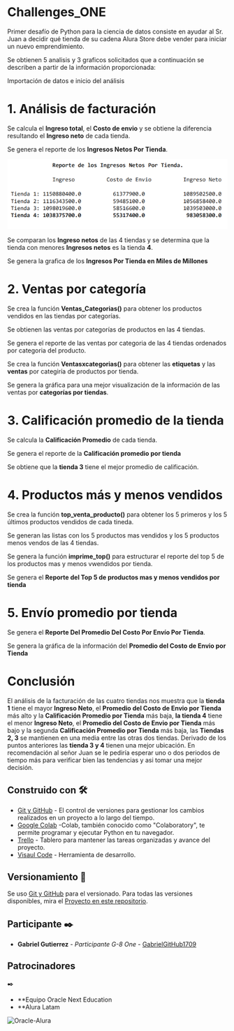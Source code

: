 # Challenges_ONE
Primer desafío de  Python para la ciencia de datos consiste en ayudar al Sr. Juan a decidir qué tienda de su cadena Alura Store debe vender para iniciar un nuevo emprendimiento.

Se obtienen 5 analisis y 3 graficos solicitados que a continuación se describen a partir de la información proporcionada:

Importación de datos e inicio del análisis

# 1. Análisis de facturación

  Se calcula el **Ingreso total**, el **Costo de envio** y se obtiene la diferencia resultando el **Ingreso neto** de cada tienda.
  
  Se genera el reporte de los **Ingresos Netos Por Tienda**.
  
 ![Ingresos Netos](https://github.com/GabrielGitHub1709/Challenges_ONE/blob/554e6af376ec718413fd8605bf150ac257d29c83/Reportes_y_Graficas/Reporte_Ingresos_Netos.PNG)
  
  Se comparan los **Ingreso netos** de las 4 tiendas y se determina que la tienda con menores **Ingresos netos** es la tienda **4**.

  Se genera la grafica de los **Ingresos Por Tienda en Miles de Millones**

  

# 2. Ventas por categoría

  Se crea la función **Ventas_Categorias()** para obtener los productos vendidos en las tiendas por categorías.

  Se obtienen las ventas por categorías de productos en las 4 tiendas.
  
  Se genera el reporte de las ventas por categoria de las 4 tiendas ordenados por categoria del producto.

  Se crea la función **Ventasxcategorias()** para obtener las **etiquetas** y las **ventas** por categiría de productos por tienda.

 Se genera la gráfica para una mejor visualización de la información de las ventas por **categorías por tiendas**.

  # 3. Calificación promedio de la tienda

  Se calcula la **Calificación Promedio** de cada tienda.

  Se genera el reporte de la **Calificación promedio por tienda**

  Se obtiene que la **tienda 3** tiene el mejor promedio de calificación.

  # 4. Productos más y menos vendidos

  Se crea la función **top_venta_producto()** para obtener los 5 primeros y los 5 últimos productos vendidos de cada tineda.

  Se generan las listas con los 5 productos mas vendidos y los 5 productos menos vendos de las 4 tiendas.

  Se genera la función **imprime_top()** para estructurar el reporte del top 5 de los productos mas y menos vwendidos por tienda.
  
  Se genera el **Reporte del Top 5 de productos mas y menos vendidos por tienda**

  # 5. Envío promedio por tienda

  Se genera el **Reporte Del Promedio Del Costo Por Envío Por Tienda**.

  Se genera la gráfica de la información del **Promedio del Costo de Envio por Tienda**

  # Conclusión

  El análisis de la facturación de las cuatro tiendas nos muestra que la **tienda 1** tiene el mayor **Ingreso Neto**, el **Promedio del Costo de Envio por Tienda** más alto y la **Calificación Promedio por Tienda** más baja, **la tienda 4** tiene el menor **Ingreso Neto**, el **Promedio del Costo de Envio por Tienda** más bajo y la segunda **Calificación Promedio por Tienda** más baja, las **Tiendas 2, 3** se mantienen en una media entre las otras dos tiendas. Derivado de los puntos anteriores las **tienda 3 y 4** tienen una mejor ubicación.
En recomendación al señor Juan se le pediría esperar uno o dos periodos de tiempo más para verificar bien las tendencias y asi tomar una mejor decisión.

  ## Construido con 🛠️

* [Git y GitHub](https://git-scm.com/book/es/v2) - El control de versiones para gestionar los cambios realizados en un proyecto a lo largo del tiempo.
* [Google Colab](https://colab.research.google.com/) -Colab, también conocido como "Colaboratory", te permite programar y ejecutar Python en tu navegador.
* [Trello](https://trello.com/es) - Tablero para mantener las tareas organizadas y avance del proyecto.
* [Visaul Code](https://code.visualstudio.com/) - Herramienta de desarrollo.

## Versionamiento 📌

Se uso [Git y GitHub](https://git-scm.com/book/es/v2) para el versionado. Para todas las versiones disponibles, mira el [Proyecto en este repositorio](https://github.com/GabrielGitHub1709/Challenges_ONE).

## Participante ✒️

* **Gabriel Gutierrez** - *Participante G-8 One* - [GabrielGitHub1709](https://github.com/GabrielGitHub1709)

## Patrocinadores
 ✒️
* **Equipo Oracle Next Education
* **Alura Latam
  
![Oracle-Alura](https://github.com/user-attachments/assets/cd6e40db-8288-41c4-9d26-6703fc004d6a)



